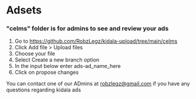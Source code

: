 # Adsets

### "celms" folder is for admins to see and review your ads

1. Go to https://github.com/RobzLegz/kidala-upload/tree/main/celms
2. Click Add file > Upload files
3. Choose your file
4. Select Create a new branch option
5. In the input below enter ads-ad_name_here
6. Click on propose changes


You can contact one of our ADmins at robzlegz@gmail.com if you have any questions regarding kidala ads
